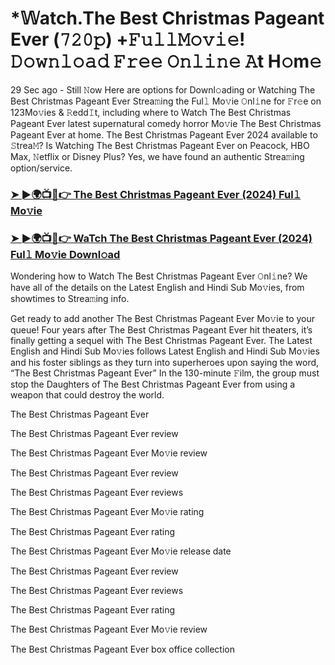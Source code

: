 # *𝕎atch.The Best Christmas Pageant Ever (𝟽𝟸𝟶𝚙) +𝙵𝚞𝚕𝚕𝙼𝚘𝚟𝚒𝚎! 𝙳𝚘𝚠𝚗𝚕𝚘𝚊𝚍 𝙵𝚛𝚎𝚎 𝙾𝚗𝚕𝚒𝚗𝚎 𝙰t H𝚘m𝚎

29 Sec ago - Still 𝙽ow Here are options for Downl𝚘ading or Watching The Best Christmas Pageant Ever Strea𝚖ing the Ful𝚕 Mo𝚟ie 𝙾nl𝚒ne for 𝙵r𝚎e on 123Mo𝚟ies & 𝚁edd𝙸t, including where to Watch The Best Christmas Pageant Ever latest supernatural comedy horror Mo𝚟ie The Best Christmas Pageant Ever at home. The Best Christmas Pageant Ever 2024 available to 𝚂trea𝙼? Is Watching The Best Christmas Pageant Ever on Peacock, HBO Max, 𝙽etflix or Disney Plus? Yes, we have found an authentic Strea𝚖ing option/service.

### [➤ ►🌍📺📱👉 The Best Christmas Pageant Ever (2024) Ful𝚕 Mo𝚟ie](https://t.co/E4TxkdJuQQ)
### [➤ ►🌍📺📱👉 WaTch The Best Christmas Pageant Ever (2024) Ful𝚕 Mo𝚟ie Downl𝚘ad](https://t.co/E4TxkdJuQQ)
Wondering how to Watch The Best Christmas Pageant Ever 𝙾nl𝚒ne? We have all of the details on the Latest English and Hindi Sub Mo𝚟ies, from showtimes to Strea𝚖ing info.

Get ready to add another The Best Christmas Pageant Ever Mo𝚟ie to your queue! Four years after The Best Christmas Pageant Ever hit theaters, it’s finally getting a sequel with The Best Christmas Pageant Ever. The Latest English and Hindi Sub Mo𝚟ies follows Latest English and Hindi Sub Mo𝚟ies and his foster siblings as they turn into superheroes upon saying the word, “The Best Christmas Pageant Ever” In the 130-minute 𝙵ilm, the group must stop the Daughters of The Best Christmas Pageant Ever from using a weapon that could destroy the world.

The Best Christmas Pageant Ever

The Best Christmas Pageant Ever review

The Best Christmas Pageant Ever Mo𝚟ie review

The Best Christmas Pageant Ever review

The Best Christmas Pageant Ever reviews

The Best Christmas Pageant Ever Mo𝚟ie rating

The Best Christmas Pageant Ever rating

The Best Christmas Pageant Ever Mo𝚟ie release date

The Best Christmas Pageant Ever review

The Best Christmas Pageant Ever reviews

The Best Christmas Pageant Ever rating

The Best Christmas Pageant Ever Mo𝚟ie review

The Best Christmas Pageant Ever box office collection 
